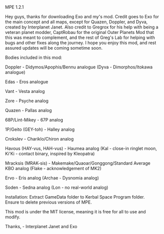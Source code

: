 MPE 1.2.1

Hey guys, thanks for downloading Exo and my's mod. Credit goes to Exo for the main concept and all maps, except for Quazen, Doppler, and Dyva, created by Interplanet Janet. Also credit to Gregrox for his help with being a veteran planet modder, CaptRobau for the original Outer Planets Mod that this was meant to complement, and the rest of Greg's Lab for helping with bugs and other fixes along the journey. I hope you enjoy this mod, and rest assured updates will be coming sometime soon.

Bodies included in this mod:

Doppler - Didymos/Apophis/Bennu analogue (Dyva - Dimorphos/Itokawa analogue)

Edas - Eros analogue

Vant - Vesta analog

Zore - Psyche analog

Quazen - Pallas analog

68P/Lint-Mikey - 67P analog

1P/Geito (GEY-toh) - Halley analog

Crokslev - Chariklo/Chiron analog

Havous (HAY-vus, HAH-vus) - Haumea analog (Kal - close-in ringlet moon, Ki'Ki - contact binary, inspired by Kleopatra)

Mracksis (MRAK-sis) - Makemake/Quaoar/Gonggong/Standard Average KBO analog (Flake - acknowledgement of MK2)

Ervo - Eris analog (Archae - Dysnomia analog)

Soden - Sedna analog (Lon - no real-world analog)

Installation: Extract GameData folder to Kerbal Space Program folder. Ensure to delete previous versions of MPE.

This mod is under the MIT license, meaning it is free for all to use and modify.

Thanks,
	- Interplanet Janet and Exo
